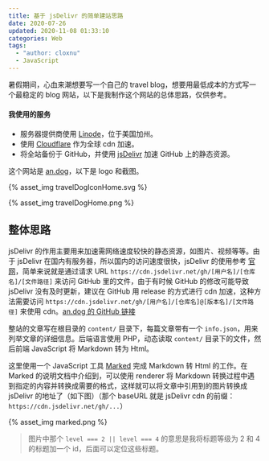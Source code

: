```yaml
---
title: 基于 jsDelivr 的简单建站思路
date: 2020-07-26
updated: 2020-11-08 01:33:10
categories: Web
tags:
  - "author: cloxnu"
  - JavaScript
---
```


暑假期间，心血来潮想要写一个自己的 travel blog，想要用最低成本的方式写一个最稳定的 blog 网站，以下是我制作这个网站的总体思路，仅供参考。

#### 我使用的服务

- 服务器提供商使用 [Linode](https://www.linode.com)，位于美国加州。
- 使用 [Cloudflare](https://www.cloudflare.com) 作为全球 cdn 加速。
- 将全站备份于 GitHub，并使用 [jsDelivr](https://www.jsdelivr.com) 加速 GitHub 上的静态资源。

<!-- More -->

这个网站是 [an.dog](https://an.dog)，以下是 logo 和截图。

{% asset_img travelDogIconHome.svg %}

{% asset_img travelDogHome.png %}

## 整体思路

jsDelivr 的作用主要用来加速需网络速度较快的静态资源，如图片、视频等等。由于 jsDelivr 在国内有服务器，所以国内的访问速度很快，jsDelivr 的使用参考 [官网](https://www.jsdelivr.com)，简单来说就是通过请求 URL `https://cdn.jsdelivr.net/gh/[用户名]/[仓库名]/[文件路径]` 来访问 GitHub 里的文件，由于有时候 GitHub 的修改可能导致 jsDelivr 没有及时更新，建议在 GitHub 用 release 的方式进行 cdn 加速，这种方法需要访问 `https://cdn.jsdelivr.net/gh/[用户名]/[仓库名]@[版本名]/[文件路径]` 来使用 cdn。[an.dog 的 GitHub 链接](https://github.com/CLOXnu/travelblog)

整站的文章写在根目录的 `content/` 目录下，每篇文章带有一个 `info.json`，用来列举文章的详细信息。后端语言使用 PHP，动态读取 `content/` 目录下的文件，然后前端 JavaScript 将 Markdown 转为 Html。

这里使用一个 JavaScript 工具 [Marked](https://marked.js.org/) 完成 Markdown 转 Html 的工作。在 Marked 的说明文档中介绍到，可以使用 renderer 将 Markdown 转换过程中遇到指定的内容并转换成需要的格式，这样就可以将文章中引用到的图片转换成 jsDelivr 的地址了（如下图）（那个 baseURL 就是 jsDelivr cdn 的前缀：`https://cdn.jsdelivr.net/gh/...`）

{% asset_img marked.png %}

> 图片中那个 `level === 2 || level === 4` 的意思是我将标题等级为 2 和 4 的标题加一个 id，后面可以定位这些标题。
